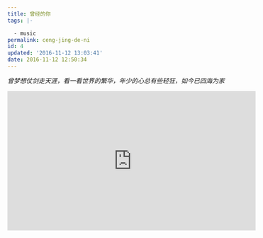 ```yaml
---
title: 曾经的你
tags: |-

  - music
permalink: ceng-jing-de-ni
id: 4
updated: '2016-11-12 13:03:41'
date: 2016-11-12 12:50:34
---
```


*曾梦想仗剑走天涯，看一看世界的繁华，年少的心总有些轻狂，如今已四海为家*
<iframe width="560" height="315" src="https://www.youtube.com/embed/bfBda3Y2-qo" frameborder="0" allowfullscreen></iframe>


